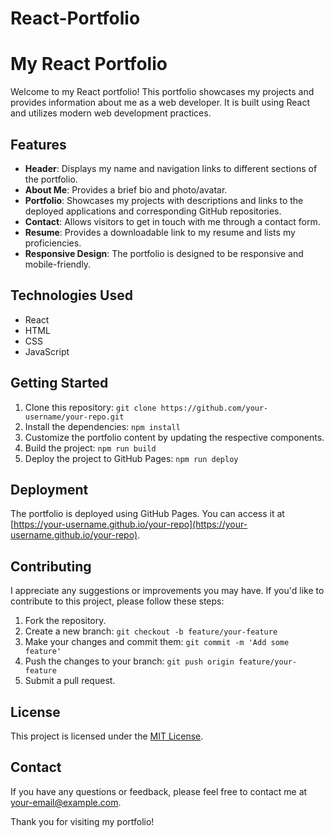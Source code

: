 # React-Portfolio

# My React Portfolio

Welcome to my React portfolio! This portfolio showcases my projects and provides information about me as a web developer. It is built using React and utilizes modern web development practices.

## Features

- **Header**: Displays my name and navigation links to different sections of the portfolio.
- **About Me**: Provides a brief bio and photo/avatar.
- **Portfolio**: Showcases my projects with descriptions and links to the deployed applications and corresponding GitHub repositories.
- **Contact**: Allows visitors to get in touch with me through a contact form.
- **Resume**: Provides a downloadable link to my resume and lists my proficiencies.
- **Responsive Design**: The portfolio is designed to be responsive and mobile-friendly.

## Technologies Used

- React
- HTML
- CSS
- JavaScript

## Getting Started

1. Clone this repository: `git clone https://github.com/your-username/your-repo.git`
2. Install the dependencies: `npm install`
3. Customize the portfolio content by updating the respective components.
4. Build the project: `npm run build`
5. Deploy the project to GitHub Pages: `npm run deploy`

## Deployment

The portfolio is deployed using GitHub Pages. You can access it at [https://your-username.github.io/your-repo](https://your-username.github.io/your-repo).

## Contributing

I appreciate any suggestions or improvements you may have. If you'd like to contribute to this project, please follow these steps:

1. Fork the repository.
2. Create a new branch: `git checkout -b feature/your-feature`
3. Make your changes and commit them: `git commit -m 'Add some feature'`
4. Push the changes to your branch: `git push origin feature/your-feature`
5. Submit a pull request.

## License

This project is licensed under the [MIT License](LICENSE).

## Contact

If you have any questions or feedback, please feel free to contact me at your-email@example.com.

Thank you for visiting my portfolio!
